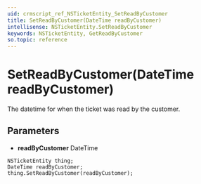 ```yaml
---
uid: crmscript_ref_NSTicketEntity_SetReadByCustomer
title: SetReadByCustomer(DateTime readByCustomer)
intellisense: NSTicketEntity.SetReadByCustomer
keywords: NSTicketEntity, GetReadByCustomer
so.topic: reference
---
```


# SetReadByCustomer(DateTime readByCustomer)

The datetime for when the ticket was read by the customer.

## Parameters

* **readByCustomer** DateTime

```crmscript
NSTicketEntity thing;
DateTime readByCustomer;
thing.SetReadByCustomer(readByCustomer);
```

